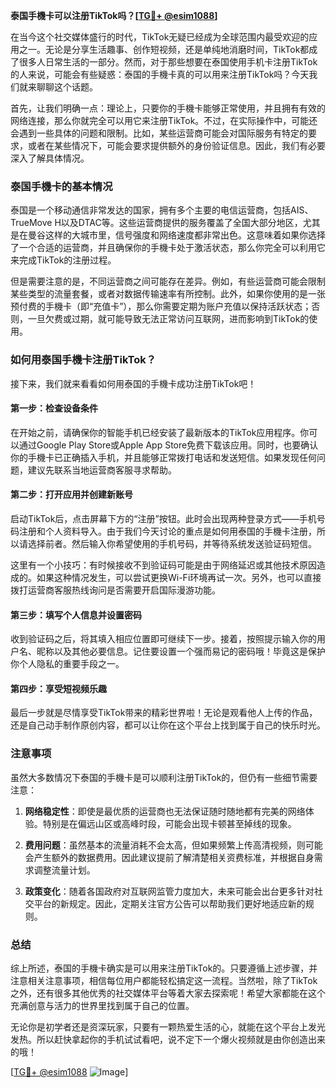 **泰国手機卡可以注册TikTok吗？[[TG💪+ @esim1088](https://t.me/s/esim1088)]**

在当今这个社交媒体盛行的时代，TikTok无疑已经成为全球范围内最受欢迎的应用之一。无论是分享生活趣事、创作短视频，还是单纯地消磨时间，TikTok都成了很多人日常生活的一部分。然而，对于那些想要在泰国使用手机卡注册TikTok的人来说，可能会有些疑惑：泰国的手機卡真的可以用来注册TikTok吗？今天我们就来聊聊这个话题。

首先，让我们明确一点：理论上，只要你的手機卡能够正常使用，并且拥有有效的网络连接，那么你就完全可以用它来注册TikTok。不过，在实际操作中，可能还会遇到一些具体的问题和限制。比如，某些运营商可能会对国际服务有特定的要求，或者在某些情况下，可能会要求提供额外的身份验证信息。因此，我们有必要深入了解具体情况。

### 泰国手機卡的基本情况

泰国是一个移动通信非常发达的国家，拥有多个主要的电信运营商，包括AIS、TrueMove H以及DTAC等。这些运营商提供的服务覆盖了全国大部分地区，尤其是在曼谷这样的大城市里，信号强度和网络速度都非常出色。这意味着如果你选择了一个合适的运营商，并且确保你的手機卡处于激活状态，那么你完全可以利用它来完成TikTok的注册过程。

但是需要注意的是，不同运营商之间可能存在差异。例如，有些运营商可能会限制某些类型的流量套餐，或者对数据传输速率有所控制。此外，如果你使用的是一张预付费的手機卡（即“充值卡”），那么你需要定期为账户充值以保持活跃状态；否则，一旦欠费或过期，就可能导致无法正常访问互联网，进而影响到TikTok的使用。

### 如何用泰国手機卡注册TikTok？

接下来，我们就来看看如何用泰国的手機卡成功注册TikTok吧！

#### 第一步：检查设备条件

在开始之前，请确保你的智能手机已经安装了最新版本的TikTok应用程序。你可以通过Google Play Store或Apple App Store免费下载该应用。同时，也要确认你的手機卡已正确插入手机，并且能够正常拨打电话和发送短信。如果发现任何问题，建议先联系当地运营商客服寻求帮助。

#### 第二步：打开应用并创建新账号

启动TikTok后，点击屏幕下方的“注册”按钮。此时会出现两种登录方式——手机号码注册和个人资料导入。由于我们今天讨论的重点是如何用泰国的手機卡注册，所以请选择前者。然后输入你希望使用的手机号码，并等待系统发送验证码短信。

这里有一个小技巧：有时候接收不到验证码可能是由于网络延迟或其他技术原因造成的。如果这种情况发生，可以尝试更换Wi-Fi环境再试一次。另外，也可以直接拨打运营商客服热线询问是否需要开启国际漫游功能。

#### 第三步：填写个人信息并设置密码

收到验证码之后，将其填入相应位置即可继续下一步。接着，按照提示输入你的用户名、昵称以及其他必要信息。记住要设置一个强而易记的密码哦！毕竟这是保护你个人隐私的重要手段之一。

#### 第四步：享受短视频乐趣

最后一步就是尽情享受TikTok带来的精彩世界啦！无论是观看他人上传的作品，还是自己动手制作原创内容，都可以让你在这个平台上找到属于自己的快乐时光。

### 注意事项

虽然大多数情况下泰国的手機卡是可以顺利注册TikTok的，但仍有一些细节需要注意：

1. **网络稳定性**：即使是最优质的运营商也无法保证随时随地都有完美的网络体验。特别是在偏远山区或高峰时段，可能会出现卡顿甚至掉线的现象。
   
2. **费用问题**：虽然基本的流量消耗不会太高，但如果频繁上传高清视频，则可能会产生额外的数据费用。因此建议提前了解清楚相关资费标准，并根据自身需求调整流量计划。

3. **政策变化**：随着各国政府对互联网监管力度加大，未来可能会出台更多针对社交平台的新规定。因此，定期关注官方公告可以帮助我们更好地适应新的规则。

### 总结

综上所述，泰国的手機卡确实是可以用来注册TikTok的。只要遵循上述步骤，并注意相关注意事项，相信每位用户都能轻松搞定这一流程。当然啦，除了TikTok之外，还有很多其他优秀的社交媒体平台等着大家去探索呢！希望大家都能在这个充满创意与活力的世界里找到属于自己的位置。

无论你是初学者还是资深玩家，只要有一颗热爱生活的心，就能在这个平台上发光发热。所以赶快拿起你的手机试试看吧，说不定下一个爆火视频就是由你创造出来的哦！

[[TG💪+ @esim1088](https://t.me/s/esim1088) ![Image](https://i.postimg.cc/4NQfJmqS/Snipaste-2025-05-13-00-14-12.png)]
